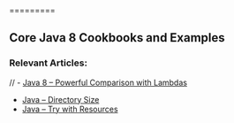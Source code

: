 =========

## Core Java 8 Cookbooks and Examples

### Relevant Articles: 
// - [Java 8 – Powerful Comparison with Lambdas](http://www.baeldung.com/java-8-sort-lambda)
- [Java – Directory Size](http://www.baeldung.com/java-folder-size)
- [Java – Try with Resources](http://www.baeldung.com/java-try-with-resources)
